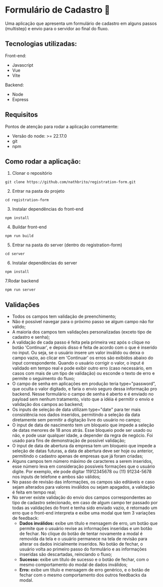 # Formulário de Cadastro 📄

Uma aplicação que apresenta um formulário de cadastro em alguns passos (multistep) e envio para o servidor ao final do fluxo.

## Tecnologias utilizadas:

Front-end:
- Javascript
- Vue
- Vite

Backend:
- Node
- Express

## Requisitos

Pontos de atenção para rodar a aplicação corretamente:
- Versão do node: >= 22.17.0
- git
- npm

## Como rodar a aplicação:

1. Clonar o repositório
```
git clone https://github.com/nathbrito/registration-form.git
```

2. Entrar na pasta do projeto
```
cd registration-form
```

3. Instalar dependências do front-end
```
npm install
```

4. Buildar front-end
```
npm run build
```

5. Entrar na pasta do server (dentro do registration-form)
```
cd server
```

6. Instalar dependências do server
```
npm install
```

7.Rodar backend
```
npm run server
```

## Validações

- Todos os campos tem validação de preenchimento;
- Não é possível navegar para o próximo passo se algum campo não for válido;
- A maioria dos campos tem validações personalizadas (exceto tipo de cadastro e senha);
- A validação de cada passo é feita pela primeira vez após o clique no botão 'Continuar', e depois disso é feita de acordo com o que é inserido no input. Ou seja, se o usuário insere um valor inválido ou deixa o campo vazio, ao clicar em 'Continuar' os erros são exibidos abaixo do input correspondente. Quando o usuário corrigir o valor, o input é validado em tempo real e pode exibir outro erro (caso necessário, em casos com mais de um tipo de validação) ou esconde o texto de erro e permite o seguimento do fluxo;
- O campo de senha em aplicações em produção teria type="password", que oculta o valor digitado, e faria o envio seguro dessa informação pro backend. Nesse formulário o campo de senha é aberto e é enviado no payload sem nenhum tratamento, visto que a idéia é permitir o envio e validação dos campos ao backend;
- Os inputs de seleção de data utilizam type="date" para ter mais consistência nos dados inseridos, permitindo a seleção da data diretamente sem permitir a digitação livre do usuário no campo;
- O input de data de nascimento tem um bloqueio que impede a seleção de datas menores de 18 anos atrás. Esse bloqueio pode ser usado ou não, e pode usar qualquer idade, a depender da regra de negócio. Foi usado para fins de demonstração de possível validação;
- O input de data de abertura da empresa tem um bloqueio que impede a seleção de datas futuras, a data de abertura deve ser hoje ou anterior, permitindo o cadastro apenas de empresas que já foram criadas;
- Alguns campos tem número máximo de caracteres a serem inseridos, esse número leva em consideração possíveis formações que o usuário digite. Por exemplo, ele pode digitar 11912345678 ou (11) 91234-5678 nos inputs de telefone e ambos são válidos;
- No passo de revisão das informações, os campos são editáveis e caso sejam alterados para valores inválidos ou sejam apagados, a validação é feita em tempo real;
- No server existe validação do envio dos campos correspondentes ao tipo de cadastro selecionado, em caso de algum campo ter passado por todas as validações do front e tenha sido enviado vazio, é retornado um erro que o front-end interpreta e exibe uma modal que tem 3 variações de feedback:
    - **Dados inválidos:** exibe um título e mensagem de erro, um botão que permite que o usuário revise as informações inseridas e um botão de fechar. No clique do botão de tentar novamente a modal é removida da tela e o usuário permanece na tela de revisão para alterar os dados inicialmente inseridos. No botão de fechar, o usuário volta ao primeiro passo do formulário e as informações inseridas são descartadas, reinciando o fluxo;
    - **Sucesso:** exibe um título de sucesso e o botão de fechar, com o mesmo comportamento do modal de dados inválidos;
    - **Erro:** exibe um título e mensagem de erro genérico, e o botão de fechar com o mesmo comportamento dos outros feedbacks da modal.

       
      

